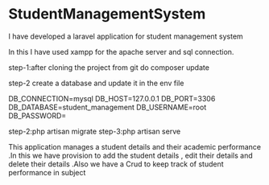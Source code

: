 # StudentManagementSystem
I have developed a laravel application for student management system

In this I have used xampp for the apache server and sql connection.

step-1:after cloning the project from git do composer update

step-2 create a database and update it in the env file

DB_CONNECTION=mysql
DB_HOST=127.0.0.1
DB_PORT=3306
DB_DATABASE=student_management
DB_USERNAME=root
DB_PASSWORD=

step-2:php artisan migrate
step-3:php artisan serve


This application manages a student details and their academic performance .In this we have provision to add the student details ,
edit their details and delete their details .Also we have a Crud to keep track of student performance in subject
